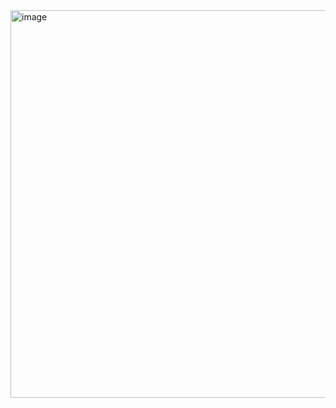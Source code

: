 <img width="943" height="620" alt="image" src="https://github.com/user-attachments/assets/3fc4916f-c7c7-4dd1-8a19-cb6670a210d2" />
